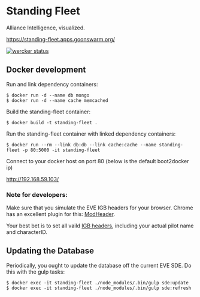 # Standing Fleet

Alliance Intelligence, visualized.

https://standing-fleet.apps.goonswarm.org/

[![wercker status](https://app.wercker.com/status/5b24ec4c6db795d1caf26367e360b743/m "wercker status")](https://app.wercker.com/project/bykey/5b24ec4c6db795d1caf26367e360b743)

## Docker development

Run and link dependency containers:

```
$ docker run -d --name db mongo 
$ docker run -d --name cache memcached
```

Build the standing-fleet container:

```
$ docker build -t standing-fleet .
```

Run the standing-fleet container with linked dependency containers:
```
$ docker run --rm --link db:db --link cache:cache --name standing-fleet -p 80:5000 -it standing-fleet
```

Connect to your docker host on port 80 (below is the default boot2docker ip)

http://192.168.59.103/

### Note for developers:
Make sure that you simulate the EVE IGB headers for your browser.  Chrome has an excellent plugin for this: [ModHeader](https://chrome.google.com/webstore/detail/modheader/idgpnmonknjnojddfkpgkljpfnnfcklj?hl=en).

Your best bet is to set all vaild [IGB headers](https://wiki.eveonline.com/en/wiki/IGB_Headers), including your actual pilot name and characterID.

## Updating the Database

Periodically, you ought to update the database off the current EVE SDE.  Do this with the gulp tasks:

```
$ docker exec -it standing-fleet ./node_modules/.bin/gulp sde:update
$ docker exec -it standing-fleet ./node_modules/.bin/gulp sde:refresh
```
